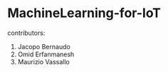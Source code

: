 # MachineLearning-for-IoT

contributors: 
1. Jacopo Bernaudo
2. Omid Erfanmanesh
3. Maurizio Vassallo
